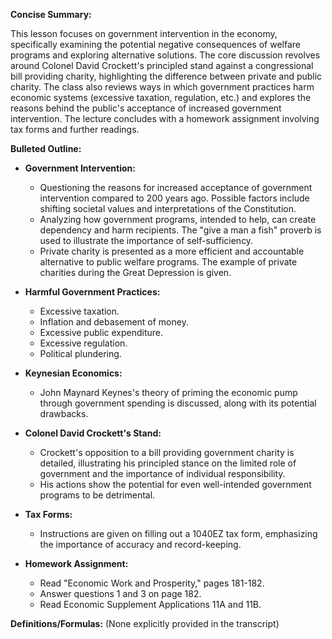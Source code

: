 **Concise Summary:**

This lesson focuses on government intervention in the economy, specifically examining the potential negative consequences of welfare programs and exploring alternative solutions. The core discussion revolves around Colonel David Crockett's principled stand against a congressional bill providing charity, highlighting the difference between private and public charity. The class also reviews ways in which government practices harm economic systems (excessive taxation, regulation, etc.) and explores the reasons behind the public's acceptance of increased government intervention. The lecture concludes with a homework assignment involving tax forms and further readings.

**Bulleted Outline:**

* **Government Intervention:**
    * Questioning the reasons for increased acceptance of government intervention compared to 200 years ago. Possible factors include shifting societal values and interpretations of the Constitution.
    * Analyzing how government programs, intended to help, can create dependency and harm recipients.  The "give a man a fish" proverb is used to illustrate the importance of self-sufficiency.
    * Private charity is presented as a more efficient and accountable alternative to public welfare programs.  The example of private charities during the Great Depression is given.


* **Harmful Government Practices:**
    * Excessive taxation.
    * Inflation and debasement of money.
    * Excessive public expenditure.
    * Excessive regulation.
    * Political plundering.

* **Keynesian Economics:**
    * John Maynard Keynes's theory of priming the economic pump through government spending is discussed, along with its potential drawbacks.

* **Colonel David Crockett's Stand:**
    * Crockett's opposition to a bill providing government charity is detailed, illustrating his principled stance on the limited role of government and the importance of individual responsibility.
    *  His actions show the potential for even well-intended government programs to be detrimental.

* **Tax Forms:**
    * Instructions are given on filling out a 1040EZ tax form, emphasizing the importance of accuracy and record-keeping.

* **Homework Assignment:**
    * Read "Economic Work and Prosperity," pages 181-182.
    * Answer questions 1 and 3 on page 182.
    * Read Economic Supplement Applications 11A and 11B.


**Definitions/Formulas:** (None explicitly provided in the transcript)

